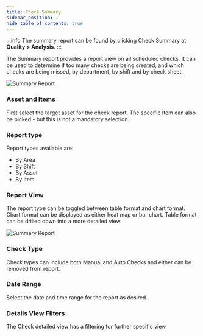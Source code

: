 ```yaml
---
title: Check Summary
sidebar_position: 1
hide_table_of_contents: true
---
```

:::info
The summary report can be found by clicking Check Summary at **Quality > Analysis**.
:::

The Summary report provides a report view on all scheduled checks. It can be used to determine if too many checks are being created, and which checks are being missed, by department, by shift and by check sheet.

![Summary Report](/img/Summary-Report-Overview.png)


### Asset and Items
First select the target asset for the check report.  The specific Item can also be picked - but this is not a mandatory selection.


### Report type
Report types available are:
- By Area
- By Shift
- By Asset
- By Item


### Report View
The report type can be toggled between table format and  chart format. 
Chart format can be displayed as either heat map or bar chart.
Table format can be drilled down into a more detailed view.

![Summary Report](/img/Summary-Report-Details.png)


### Check Type
Check types can include both Manual and Auto Checks and either can be removed from report.


### Date Range
Select the date and time range for the report as desired.


### Details View Filters
The Check detailed view has a filtering for further specific view 

